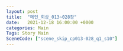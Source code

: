 ```yaml
---
layout: post
title:  "메인_회상_013~028장"
date:   2021-12-18 16:00:00 +0000
categories: Main
Tags: Story Main
SceneCode: ["scene_skip_cp013-028_q1_s10"]
---
```

